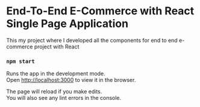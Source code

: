 # End-To-End E-Commerce with React Single Page Application

This my project where I developed all the components for end to end e-commerce project with React

### `npm start`

Runs the app in the development mode.\
Open [http://localhost:3000](http://localhost:3000) to view it in the browser.

The page will reload if you make edits.\
You will also see any lint errors in the console.